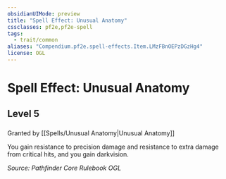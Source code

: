 ```yaml
---
obsidianUIMode: preview
title: "Spell Effect: Unusual Anatomy"
cssclasses: pf2e,pf2e-spell
tags:
  - trait/common
aliases: "Compendium.pf2e.spell-effects.Item.LMzFBnOEPzDGzHg4"
license: OGL
---
```

# Spell Effect: Unusual Anatomy
## Level 5
### 






Granted by [[Spells/Unusual Anatomy|Unusual Anatomy]]

You gain resistance to precision damage and resistance to extra damage from critical hits, and you gain darkvision.

*Source: Pathfinder Core Rulebook*
*OGL*